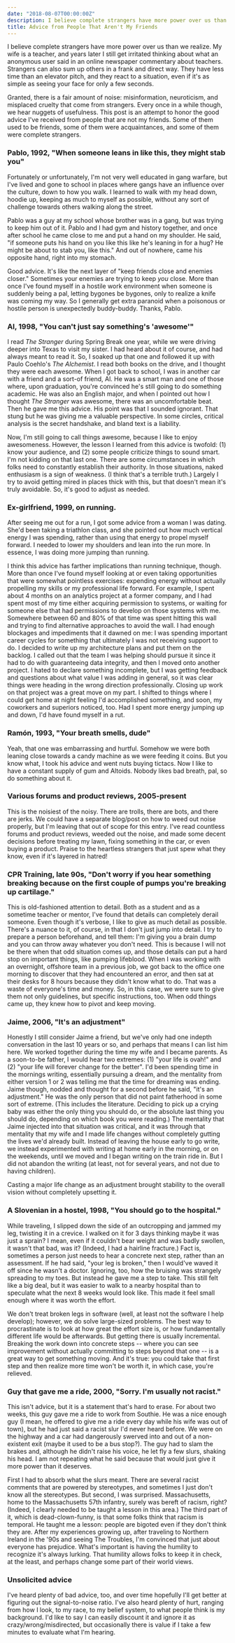 ```yaml
---
date: "2018-08-07T00:00:00Z"
description: I believe complete strangers have more power over us than we realize.
title: Advice from People That Aren't My Friends
---
```


I believe complete strangers have more power over us than we realize. My wife is a teacher, and years later I still get irritated thinking about what an anonymous user said in an online newspaper commentary about teachers. Strangers can also sum up others in a frank and direct way. They have less time than an elevator pitch, and they react to a situation, even if it's as simple as seeing your face for only a few seconds.

Granted, there is a fair amount of noise: misinformation, neuroticism, and misplaced cruelty that come from strangers. Every once in a while though, we hear nuggets of usefulness. This post is an attempt to honor the good advice I've received from people that are not my friends. Some of them used to be friends, some of them were acquaintances, and some of them were complete strangers.

### Pablo, 1992, "When someone leans in like this, they might stab you"
Fortunately or unfortunately, I'm not very well educated in gang warfare, but I've lived and gone to school in places where gangs have an influence over the culture, down to how you walk. I learned to walk with my head down, hoodie up, keeping as much to myself as possible, without any sort of challenge towards others walking along the street. 

Pablo was a guy at my school whose brother was in a gang, but was trying to keep him out of it. Pablo and I had gym and history together, and once after school he came close to me and put a hand on my shoulder. He said, "if someone puts his hand on you like this like he's leaning in for a hug? He might be about to stab you, like this." And out of nowhere, came his opposite hand, right into my stomach. 

Good advice. It's like the next layer of "keep friends close and enemies closer." Sometimes your enemies are trying to keep _you_ close. More than once I've found myself in a hostile work environment when someone is suddenly being a pal, letting bygones be bygones, only to realize a knife was coming my way. So I generally get extra paranoid when a poisonous or hostile person is unexpectedly buddy-buddy. Thanks, Pablo.

### Al, 1998, "You can't just say something's 'awesome'"
I read _The Stranger_ during Spring Break one year, while we were driving deeper into Texas to visit my sister. I had heard about it of course, and had always meant to read it. So, I soaked up that one and followed it up with Paulo Coehlo's _The Alchemist_. I read both books on the drive, and I thought they were each awesome. When I got back to school, I was in another car with a friend and a sort-of friend, Al. He was a smart man and one of those where, upon graduation, you're convinced he's still going to do something academic. He was also an English major, and when I pointed out how I thought _The Stranger_ was awesome, there was an uncomfortable beat. Then he gave me this advice. His point was that I sounded ignorant. That stung but he was giving me a valuable perspective. In some circles, critical analysis is the secret handshake, and bland text is a liability.

Now, I'm still going to call things awesome, because I like to enjoy awesomeness. However, the lesson I learned from this advice is twofold: (1) know your audience, and (2) some people criticize things to sound smart. I'm not kidding on that last one. There are some circumstances in which folks need to constantly establish their authority. In those situations, naked enthusiasm is a sign of weakness. (I think that's a terrible truth.) Largely I try to avoid getting mired in places thick with this, but that doesn't mean it's truly avoidable. So, it's good to adjust as needed. 

### Ex-girlfriend, 1999, on running.
After seeing me out for a run, I got some advice from a woman I was dating. She'd been taking a triathlon class, and she pointed out how much vertical energy I was spending, rather than using that energy to propel myself forward. I needed to lower my shoulders and lean into the run more. In essence, I was doing more jumping than running.

I think this advice has farther implications than running technique, though. More than once I've found myself looking at or even taking opportunities that were somewhat pointless exercises: expending energy without actually propelling my skills or my professional life forward. For example, I spent about 4 months on an analytics project at a former company, and I had spent most of my time either acquiring permission to systems, or waiting for someone else that had permissions to develop on those systems with me. Somewhere between 60 and 80% of that time was spent hitting this wall and trying to find alternative approaches to avoid the wall. I had enough blockages and impediments that it dawned on me: I was spending important career cycles for something that ultimately I was not receiving support to do. I decided to write up my architecture plans and put them on the backlog. I called out that the team I was helping should pursue it since it had to do with guaranteeing data integrity, and then I moved onto another project. I hated to declare something incomplete, but I was getting feedback and questions about what value I was adding in general, so it was clear things were heading in the wrong direction professionally. Closing up work on that project was a great move on my part. I shifted to things where I could get home at night feeling I'd accomplished something, and soon, my coworkers and superiors noticed, too. Had I spent more energy jumping up and down, I'd have found myself in a rut.

### Ramón, 1993, "Your breath smells, dude"
Yeah, that one was embarrassing and hurtful. Somehow we were both leaning close towards a candy machine as we were feeding it coins. But you know what, I took his advice and went nuts buying tictacs. Now I like to have a constant supply of gum and Altoids. Nobody likes bad breath, pal, so do something about it.

### Various forums and product reviews, 2005-present
This is the noisiest of the noisy. There are trolls, there are bots, and there are jerks. We could have a separate blog/post on how to weed out noise properly, but I'm leaving that out of scope for this entry. I've read countless forums and product reviews, weeded out the noise, and made some decent decisions before treating my lawn, fixing something in the car, or even buying a product. Praise to the heartless strangers that just spew what they know, even if it's layered in hatred!

### CPR Training, late 90s, "Don't worry if you hear something breaking because on the first couple of pumps you're breaking up cartilage."
This is old-fashioned attention to detail. Both as a student and as a sometime teacher or mentor, I've found that details can completely derail someone. Even though it's verbose, I like to give as much detail as possible. There's a nuance to it, of course, in that I don't just jump into detail. I try to prepare a person beforehand, and tell them: I'm giving you a brain dump and you can throw away whatever you don't need. This is because I will not be there when that odd situation comes up, and those details can put a hard stop on important things, like pumping lifeblood. When I was working with an overnight, offshore team in a previous job, we got back to the office one morning to discover that they had encountered an error, and then sat at their desks for 8 hours because they didn't know what to do. That was a waste of everyone's time and money. So, in this case, we were sure to give them not only guidelines, but specific instructions, too. When odd things came up, they knew how to pivot and keep moving.

### Jaime, 2006, "It's an adjustment"
Honestly I still consider Jaime a friend, but we've only had one indepth conversation in the last 10 years or so, and perhaps that means I can list him here. We worked together during the time my wife and I became parents. As a soon-to-be father, I would hear two extremes: (1) "your life is ovah!" and (2) "your life will forever change for the better". I'd been spending time in the mornings writing, essentially pursuing a dream, and the mentality from either version 1 or 2 was telling me that the time for dreaming was ending. Jaime though, nodded and thought for a second before he said, "it's an adjustment." He was the only person that did not paint fatherhood in some sort of extreme. (This includes the literature. Deciding to pick up a crying baby was either the only thing you should do, or the absolute last thing you should do, depending on which book you were reading.) The mentality that Jaime injected into that situation was critical, and it was through that mentality that my wife and I made life changes without completely gutting the lives we'd already built. Instead of leaving the house early to go write, we instead experimented with writing at home early in the morning, or on the weekends, until we moved and I began writing on the train ride in. But I did not abandon the writing (at least, not for several years, and not due to having children).

Casting a major life change as an adjustment brought stability to the overall vision without completely upsetting it.

### A Slovenian in a hostel, 1998, "You should go to the hospital."
While traveling, I slipped down the side of an outcropping and jammed my leg, twisting it in a crevice. I walked on it for 3 days thinking maybe it was just a sprain? I mean, even if it couldn't bear weight and was badly swollen, it wasn't that bad, was it? (Indeed, I had a hairline fracture.) Fact is, sometimes a person just needs to hear a concrete next step, rather than an assessment. If he had said, "your leg is broken," then I would've waved it off since he wasn't a doctor. Ignoring, too, how the bruising was strangely spreading to my toes. But instead he gave me a step to take. This still felt like a big deal, but it was easier to walk to a nearby hospital than to speculate what the next 8 weeks would look like. This made it feel small enough where it was worth the effort.

We don't treat broken legs in software (well, at least not the software I help develop); however, we do solve large-sized problems. The best way to procrastinate is to look at how great the effort size is, or how fundamentally different life would be afterwards. But getting there is usually incremental. Breaking the work down into concrete steps -- where you can see improvement without actually committing to steps beyond that one -- is a great way to get something moving. And it's true: you could take that first step and then realize more time won't be worth it, in which case, you're relieved.

### Guy that gave me a ride, 2000, "Sorry. I'm usually not racist."
This isn't advice, but it is a statement that's hard to erase. For about two weeks, this guy gave me a ride to work from Southie. He was a nice enough guy (I mean, he offered to give me a ride every day while his wife was out of town), but he had just said a racist slur I'd never heard before. We were on the highway and a car had dangerously swerved into and out of a non-existent exit (maybe it used to be a bus stop?). The guy had to slam the brakes and, although he didn't raise his voice, he let fly a few slurs, shaking his head. I am not repeating what he said because that would just give it more power than it deserves. 

First I had to absorb what the slurs meant. There are several racist comments that are powered by stereotypes, and sometimes I just don't know all the stereotypes. But second, I was surprised. Massachusetts, home to the Massachusetts 57th infantry, surely was bereft of racism, right? (Indeed, I clearly needed to be taught a lesson in this area.) The third part of it, which is dead-clown-funny, is that some folks think that racism is temporal. He taught me a lesson: people are bigoted even if they don't think they are. After my experiences growing up, after traveling to Northern Ireland in the '90s and seeing The Troubles, I'm convinced that just about everyone has prejudice. What's important is having the humility to recognize it's always lurking. That humility allows folks to keep it in check, at the least, and perhaps change some part of their world views.

### Unsolicited advice
I've heard plenty of bad advice, too, and over time hopefully I'll get better at figuring out the signal-to-noise ratio. I've also heard plenty of hurt, ranging from how I look, to my race, to my belief system, to what people think is my background. I'd like to say I can easily discount it and ignore it as crazy/wrong/misdirected, but  occasionally there is value if I take a few minutes to evaluate what I'm hearing. 
